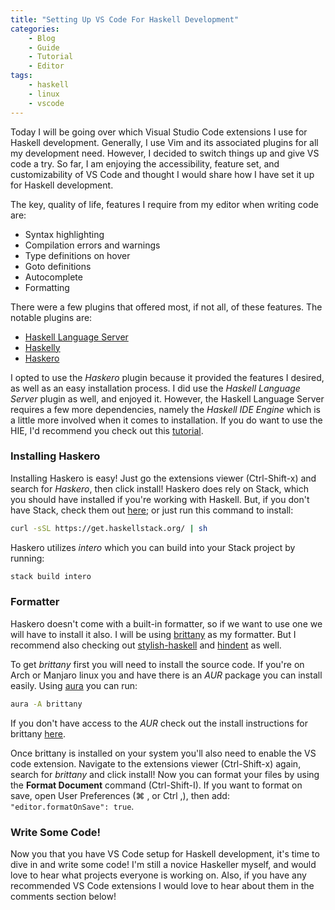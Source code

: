```yaml
---
title: "Setting Up VS Code For Haskell Development"
categories:
    - Blog 
    - Guide
    - Tutorial
    - Editor
tags:
    - haskell
    - linux
    - vscode
---
```


Today I will be going over which Visual Studio Code extensions I use for Haskell development. Generally, I use Vim and its associated plugins for all my  development need. However, I decided to switch things up and give VS code a try. So far, I am enjoying the accessibility, feature set, and customizability of VS Code and thought I would share how I have set it up for Haskell development. 

The key, quality of life, features I require from my editor when writing code are:

* Syntax highlighting
* Compilation errors and warnings
* Type definitions on hover
* Goto definitions
* Autocomplete
* Formatting

There were a few plugins that offered most, if not all, of these features. The notable plugins are:

* [Haskell Language Server](https://marketplace.visualstudio.com/items?itemName=alanz.vscode-hie-server)
* [Haskelly](https://marketplace.visualstudio.com/items?itemName=UCL.haskelly)
* [Haskero](https://marketplace.visualstudio.com/items?itemName=Vans.haskero)

I opted to use the *Haskero* plugin because it provided the features I desired, as well as an easy installation process. I did use the *Haskell Language Server* plugin as well, and enjoyed it. However, the Haskell Language Server requires a few more dependencies, namely the *Haskell IDE Engine* which is a little more involved when it comes to installation. If you do want to use the HIE, I'd recommend you check out this [tutorial](https://medium.com/@dogwith1eye/setting-up-haskell-in-vs-code-on-macos-d2cc1ce9f60a). 

### Installing Haskero

Installing Haskero is easy! Just go the extensions viewer (Ctrl-Shift-x) and search for *Haskero*, then click install! Haskero does rely on Stack, which you should have installed if you're working with Haskell. But, if you don't have Stack, check them out [here](https://docs.haskellstack.org/en/stable/install_and_upgrade/); or just run this command to install: 

```bash
curl -sSL https://get.haskellstack.org/ | sh
```

Haskero utilizes *intero* which you can build into your Stack project by running:

```bash
stack build intero
```
### Formatter

Haskero doesn't come with a built-in formatter, so if we want to use one we will have to install it also. I will be using [brittany](https://github.com/lspitzner/brittany#installation) as my formatter. But I recommend also checking out [stylish-haskell](https://github.com/jaspervdj/stylish-haskell) and [hindent](https://github.com/chrisdone/hindent) as well. 

To get *brittany* first you will need to install the source code. If you're on Arch or Manjaro linux you and have there is an *AUR* package you can install easily. Using [aura](https://github.com/aurapm/aura/blob/master/aura/README.md) you can run:

```bash
aura -A brittany
```

If you don't have access to the *AUR* check out the install instructions for brittany [here](https://github.com/lspitzner/brittany#installation).

Once brittany is installed on your system you'll also need to enable the VS code extension. Navigate to the extensions viewer (Ctrl-Shift-x) again, search for *brittany* and click install! Now you can format your files by using the **Format Document** command (Ctrl-Shift-I). If you want to format on save, open User Preferences (⌘ , or Ctrl ,), then add: `"editor.formatOnSave": true`.

### Write Some Code!

Now you that you have VS Code setup for Haskell development, it's time to dive in and write some code! I'm still a novice Haskeller myself, and would love to hear what projects everyone is working on. Also, if you have any recommended VS Code extensions I would love to hear about them in the comments section below!
